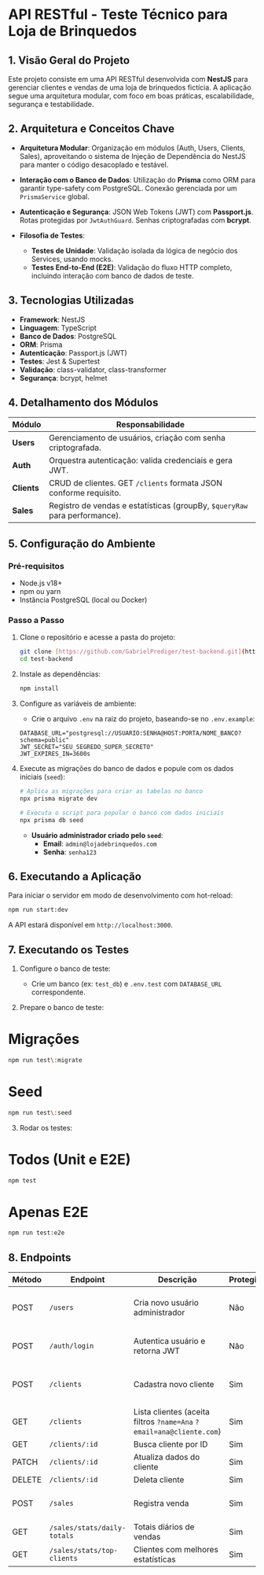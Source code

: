 # API RESTful - Teste Técnico para Loja de Brinquedos

## 1. Visão Geral do Projeto

Este projeto consiste em uma API RESTful desenvolvida com **NestJS** para gerenciar clientes e vendas de uma loja de brinquedos fictícia. A aplicação segue uma arquitetura modular, com foco em boas práticas, escalabilidade, segurança e testabilidade.

## 2. Arquitetura e Conceitos Chave

* **Arquitetura Modular**: Organização em módulos (Auth, Users, Clients, Sales), aproveitando o sistema de Injeção de Dependência do NestJS para manter o código desacoplado e testável.
* **Interação com o Banco de Dados**: Utilização do **Prisma** como ORM para garantir type-safety com PostgreSQL. Conexão gerenciada por um `PrismaService` global.
* **Autenticação e Segurança**: JSON Web Tokens (JWT) com **Passport.js**. Rotas protegidas por `JwtAuthGuard`. Senhas criptografadas com **bcrypt**.
* **Filosofia de Testes**:

  * **Testes de Unidade**: Validação isolada da lógica de negócio dos Services, usando mocks.
  * **Testes End-to-End (E2E)**: Validação do fluxo HTTP completo, incluindo interação com banco de dados de teste.

## 3. Tecnologias Utilizadas

* **Framework**: NestJS
* **Linguagem**: TypeScript
* **Banco de Dados**: PostgreSQL
* **ORM**: Prisma
* **Autenticação**: Passport.js (JWT)
* **Testes**: Jest & Supertest
* **Validação**: class-validator, class-transformer
* **Segurança**: bcrypt, helmet

## 4. Detalhamento dos Módulos

| Módulo      | Responsabilidade                                                           |
| ----------- | -------------------------------------------------------------------------- |
| **Users**   | Gerenciamento de usuários, criação com senha criptografada.                |
| **Auth**    | Orquestra autenticação: valida credenciais e gera JWT.                     |
| **Clients** | CRUD de clientes. GET `/clients` formata JSON conforme requisito.          |
| **Sales**   | Registro de vendas e estatísticas (groupBy, `$queryRaw` para performance). |

## 5. Configuração do Ambiente

### Pré-requisitos

* Node.js v18+
* npm ou yarn
* Instância PostgreSQL (local ou Docker)

### Passo a Passo

1.  Clone o repositório e acesse a pasta do projeto:

    ```bash
    git clone [https://github.com/GabrielPrediger/test-backend.git](https://github.com/GabrielPrediger/test-backend.git)
    cd test-backend
    ```

2.  Instale as dependências:

    ```bash
    npm install
    ```

3.  Configure as variáveis de ambiente:
    * Crie o arquivo `.env` na raiz do projeto, baseando-se no `.env.example`:

    ```env
    DATABASE_URL="postgresql://USUARIO:SENHA@HOST:PORTA/NOME_BANCO?schema=public"
    JWT_SECRET="SEU_SEGREDO_SUPER_SECRETO"
    JWT_EXPIRES_IN=3600s
    ```

4.  Execute as migrações do banco de dados e popule com os dados iniciais (`seed`):

    ```bash
    # Aplica as migrações para criar as tabelas no banco
    npx prisma migrate dev

    # Executa o script para popular o banco com dados iniciais
    npx prisma db seed
    ```

    * **Usuário administrador criado pelo `seed`**:
        * **Email**: `admin@lojadebrinquedos.com`
        * **Senha**: `senha123`

## 6. Executando a Aplicação

Para iniciar o servidor em modo de desenvolvimento com hot-reload:

```bash
npm run start:dev
```

A API estará disponível em `http://localhost:3000`.

## 7. Executando os Testes

1. Configure o banco de teste:

   * Crie um banco (ex: `test_db`) e `.env.test` com `DATABASE_URL` correspondente.

2. Prepare o banco de teste:

# Migrações

   ```bash
npm run test\:migrate
```
# Seed

   ```bash
npm run test\:seed
```

3. Rodar os testes:

# Todos (Unit e E2E)
   ```bash
npm test
```
# Apenas E2E
   ```bash
npm run test:e2e
```

## 8. Endpoints

| Método | Endpoint                    | Descrição                                                            | Protegido? | Body Exemplo                                                               |
| ------ | --------------------------- | -------------------------------------------------------------------- | ---------- | -------------------------------------------------------------------------- |
| POST   | `/users`                    | Cria novo usuário administrador                                      | Não        | `{ "name": "Admin", "email": "a@a.com", "password": "123" }`               |
| POST   | `/auth/login`               | Autentica usuário e retorna JWT                                      | Não        | `{ "email": "a@a.com", "password": "123" }`                                |
| POST   | `/clients`                  | Cadastra novo cliente                                                | Sim        | `{ "name": "Ana", "email": "ana@cliente.com", "birthDate": "1990-01-01" }` |
| GET    | `/clients`                  | Lista clientes (aceita filtros `?name=Ana` `?email=ana@cliente.com`) | Sim        | -                                                                          |
| GET    | `/clients/:id`              | Busca cliente por ID                                                 | Sim        | -                                                                          |
| PATCH  | `/clients/:id`              | Atualiza dados do cliente                                            | Sim        | `{ "name": "Ana Silva" }`                                                  |
| DELETE | `/clients/:id`              | Deleta cliente                                                       | Sim        | -                                                                          |
| POST   | `/sales`                    | Registra venda                                                       | Sim        | `{ "value": 150.50, "clientId": 1, "saleDate": "2025-07-20" }`             |
| GET    | `/sales/stats/daily-totals` | Totais diários de vendas                                             | Sim        | -                                                                          |
| GET    | `/sales/stats/top-clients`  | Clientes com melhores estatísticas                                   | Sim        | -                                                                          |
